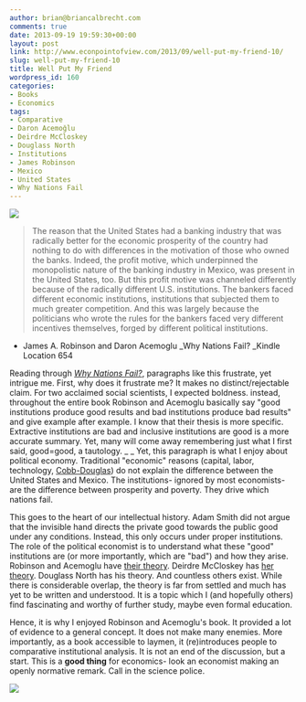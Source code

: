 ```yaml
---
author: brian@briancalbrecht.com
comments: true
date: 2013-09-19 19:59:30+00:00
layout: post
link: http://www.econpointofview.com/2013/09/well-put-my-friend-10/
slug: well-put-my-friend-10
title: Well Put My Friend
wordpress_id: 160
categories:
- Books
- Economics
tags:
- Comparative
- Daron Acemoğlu
- Deirdre McCloskey
- Douglass North
- Institutions
- James Robinson
- Mexico
- United States
- Why Nations Fail
---
```


![](http://upload.wikimedia.org/wikipedia/en/f/f5/Overall_Poverty.PNG)


<blockquote>The reason that the United States had a banking industry that was radically better for the economic prosperity of the country had nothing to do with differences in the motivation of those who owned the banks. Indeed, the profit motive, which underpinned the monopolistic nature of the banking industry in Mexico, was present in the United States, too. But this profit motive was channeled differently because of the radically different U.S. institutions. The bankers faced different economic institutions, institutions that subjected them to much greater competition. And this was largely because the politicians who wrote the rules for the bankers faced very different incentives themselves, forged by different political institutions.</blockquote>


- James A. Robinson and Daron Acemoglu _Why Nations Fail? _Kindle Location 654

Reading through [_Why Nations Fail?_](http://whynationsfail.com/), paragraphs like this frustrate, yet intrigue me. First, why does it frustrate me? It makes no distinct/rejectable claim. For two acclaimed social scientists, I expected boldness. instead, throughout the entire book Robinson and Acemoglu basically say "good institutions produce good results and bad institutions produce bad results" and give example after example. I know that their thesis is more specific. Extractive institutions are bad and inclusive institutions are good is a more accurate summary. Yet, many will come away remembering just what I first said, good=good, a tautology. _
_
Yet, this paragraph is what I enjoy about political economy. Traditional "economic" reasons
(capital, labor, technology, [Cobb-Douglas](http://en.wikipedia.org/wiki/Cobb%E2%80%93Douglas_production_function)) do not explain the difference between the United States and Mexico. The institutions- ignored by most economists- are the difference between prosperity and poverty. They drive which nations fail.

This goes to the heart of our intellectual history. Adam Smith did not argue that the invisible hand directs the private good towards the public good under any conditions. Instead, this only occurs under proper institutions. The role of the political economist is to understand what these "good" institutions are (or more importantly, which are "bad") and how they arise. Robinson and Acemoglu have [their theory](http://www.economist.com/blogs/buttonwood/2012/04/democracy-and-markets). Deirdre McCloskey has [her theory](http://www.youtube.com/watch?v=WCLfai3kWoU). Douglass North has his theory. And countless others exist. While there is considerable overlap, the theory is far from settled and much has yet to be written and understood. It is a topic which I (and hopefully others) find fascinating and worthy of further study, maybe even formal education.

Hence, it is why I enjoyed Robinson and Acemoglu's book. It provided a lot of evidence to a general concept. It does not make many enemies. More importantly, as a book accessible to laymen, it (re)introduces people to comparative institutional analysis. It is not an end of the discussion, but a start. This is a **good thing** for economics- look an economist making an openly normative remark. Call in the science police.




![](http://img.zemanta.com/pixy.gif?x-id=83e70070-0bb8-491d-ac49-ecc49f07a538)
